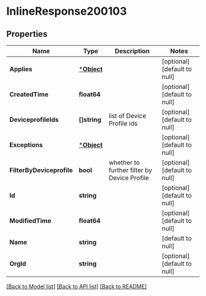 # InlineResponse200103

## Properties
Name | Type | Description | Notes
------------ | ------------- | ------------- | -------------
**Applies** | [***Object**](.md) |  | [optional] [default to null]
**CreatedTime** | **float64** |  | [optional] [default to null]
**DeviceprofileIds** | **[]string** | list of Device Profile ids | [optional] [default to null]
**Exceptions** | [***Object**](.md) |  | [optional] [default to null]
**FilterByDeviceprofile** | **bool** | whether to further filter by Device Profile | [optional] [default to null]
**Id** | **string** |  | [optional] [default to null]
**ModifiedTime** | **float64** |  | [optional] [default to null]
**Name** | **string** |  | [default to null]
**OrgId** | **string** |  | [optional] [default to null]

[[Back to Model list]](../README.md#documentation-for-models) [[Back to API list]](../README.md#documentation-for-api-endpoints) [[Back to README]](../README.md)

